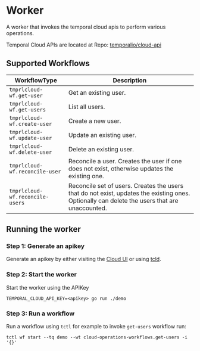# Worker

A worker that invokes the temporal cloud apis to perform various operations.

Temporal Cloud APIs are located at Repo: [temporalio/cloud-api](https://github.com/temporalio/api-cloud)

## Supported Workflows

| WorkflowType                    | Description                                                                                                                                       |
| ------------------------------- | ------------------------------------------------------------------------------------------------------------------------------------------------- |
| `tmprlcloud-wf.get-user`        | Get an existing user.                                                                                                                             |
| `tmprlcloud-wf.get-users`       | List all users.                                                                                                                                   |
| `tmprlcloud-wf.create-user`     | Create a new user.                                                                                                                                |
| `tmprlcloud-wf.update-user`     | Update an existing user.                                                                                                                          |
| `tmprlcloud-wf.delete-user`     | Delete an existing user.                                                                                                                          |
| `tmprlcloud-wf.reconcile-user`  | Reconcile a user. Creates the user if one does not exist, otherwise updates the existing one.                                                     |
| `tmprlcloud-wf.reconcile-users` | Reconcile set of users. Creates the users that do not exist, updates the existing ones. Optionally can delete the users that are unaccounted. |

## Running the worker

### Step 1: Generate an apikey
Generate an apikey by either visiting the [Cloud UI](https://cloud.temporal.io/settings/api-keys) or using [tcld](https://github.com/temporalio/tcld#creating-an-api-key).

### Step 2: Start the worker 
Start the worker using the APIKey
```
TEMPORAL_CLOUD_API_KEY=<apikey> go run ./demo
```

### Step 3: Run a workflow
Run a workflow using `tctl` for example to invoke `get-users` workflow run:
```
tctl wf start --tq demo --wt cloud-operations-workflows.get-users -i '{}'
```

